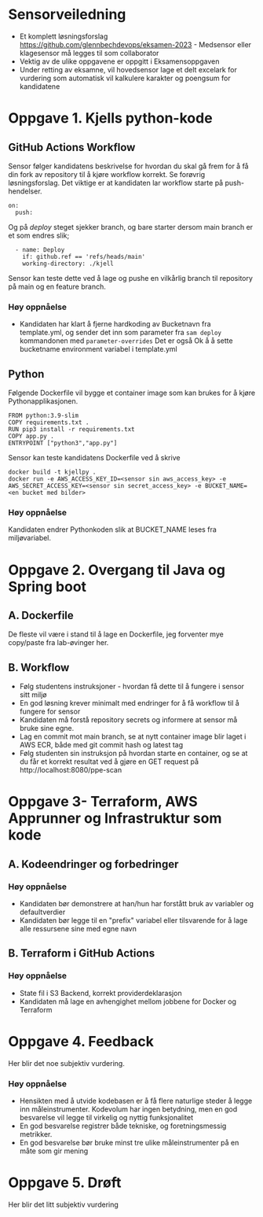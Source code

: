 # Sensorveiledning 

* Et komplett løsningsforslag  https://github.com/glennbechdevops/eksamen-2023 - Medsensor eller klagesensor må legges til som collaborator 
* Vektig av de ulike oppgavene er oppgitt i Eksamensoppgaven
* Under retting av eksamne, vil hovedsensor lage et delt excelark for vurdering som automatisk vil kalkulere karakter og poengsum for kandidatene

# Oppgave 1. Kjells python-kode

## GitHub Actions Workflow

Sensor følger kandidatens beskrivelse for hvordan du skal gå frem for å få din fork av repository til å  kjøre workflow korrekt.
Se forøvrig løsningsforslag. Det viktige er at kandidaten lar workflow starte på push-hendelser. 
 
```shell
on:
  push:
```

Og på *deploy* steget sjekker branch, og bare starter dersom main branch er et som endres slik;

```shell
  - name: Deploy
    if: github.ref == 'refs/heads/main'
    working-directory: ./kjell
```

Sensor kan teste dette ved å lage og pushe en vilkårlig branch til repository på main og en feature branch.


### Høy oppnåelse

* Kandidaten har klart å fjerne hardkoding av Bucketnavn fra template.yml, og sender det inn som parameter
  fra ``sam deploy`` kommandonen med ```parameter-overrides``` Det er også Ok å å sette bucketname environment variabel
  i template.yml
  

## Python

Følgende Dockerfile vil bygge et container image som kan brukes for å kjøre Pythonapplikasjonen.  

````
FROM python:3.9-slim
COPY requirements.txt .
RUN pip3 install -r requirements.txt
COPY app.py .
ENTRYPOINT ["python3","app.py"]
````

Sensor kan teste kandidatens Dockerfile ved å skrive

```
docker build -t kjellpy . 
docker run -e AWS_ACCESS_KEY_ID=<sensor sin aws_access_key> -e AWS_SECRET_ACCESS_KEY=<sensor sin secret_access_key> -e BUCKET_NAME=<en bucket med bilder>
```

### Høy oppnåelse

Kandidaten endrer Pythonkoden slik at BUCKET_NAME leses fra miljøvariabel.

# Oppgave 2. Overgang til Java og Spring boot


## A. Dockerfile 

De fleste vil være i stand til å lage en Dockerfile, jeg forventer mye copy/paste fra 
lab-øvinger her. 

## B. Workflow 

* Følg studentens instruksjoner - hvordan få dette til å fungere i sensor sitt miljø
* En god løsning krever minimalt med endringer for å få workflow til å fungere for sensor
* Kandidaten må forstå repository secrets og informere at sensor må bruke sine egne. 
* Lag en commit mot main branch, se at nytt container image blir laget i AWS ECR, både med git commit hash og latest tag
* Følg studenten sin instruksjon på hvordan starte en container, og se at du får et korrekt resultat ved å gjøre en GET
  request på http://localhost:8080/ppe-scan

# Oppgave 3- Terraform, AWS Apprunner og Infrastruktur som kode

## A. Kodeendringer og forbedringer

### Høy oppnåelse 

* Kandidaten bør demonstrere at han/hun har forstått bruk av variabler og defaultverdier 
* Kandidaten bør legge til en "prefix" variabel eller tilsvarende for å lage alle ressursene sine med egne navn 

## B. Terraform i GitHub Actions

### Høy oppnåelse 

* State fil i S3 Backend, korrekt providerdeklarasjon 
* Kandidaten må lage en avhengighet mellom jobbene for Docker og Terraform

# Oppgave 4. Feedback

Her blir det noe subjektiv vurdering. 

### Høy oppnåelse 

* Hensikten med å utvide kodebasen er å få flere naturlige steder å legge inn måleinstrumenter. Kodevolum har ingen
  betydning, men en god besvarelse vil  legge til virkelig og nyttig funksjonalitet
* En god besvarelse registrer både tekniske, og foretningsmessig metrikker.
* En god besvarelse bør bruke minst tre ulike måleinstrumenter på en måte som gir mening



# Oppgave 5. Drøft

Her blir det litt subjektiv vurdering




